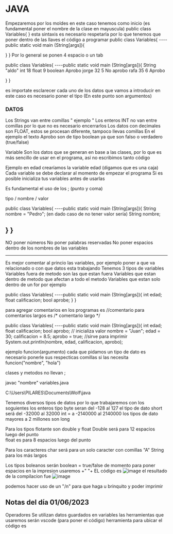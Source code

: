 # JAVA
Empezaremos por los moldes 
en este caso tenemos como inicio 
(es fundamental poner el nombre de la clase en mayuscula)
public class Variables{
}
esta sintaxis es necesario respetarla por lo que tenemos que poner dentro de las llaves el código a programar
public class Variables{
----public static void main (String[args]){
 
 }
}
Por lo general se ponen 4 espacio o un tab


public class Variables{
----public static void main (String[args]){
  String "aldo" int 18 float 9 boolean Aprobo
   jorge 32  5  No aprobo 
   rafa  35  6  Aprobo
   
 }
}

es importate esclarecer cada uno de los datos que vamos a introducir en este caso es necesario poner el tipo (En este punto son argumentos)
### DATOS
Los Strings van entre comillas " ejemplo "
Los enteros INT no van entre comillas por lo que no es necesario encerrarlos 
Los datos con decimales son FLOAT, estos se procesan diferente, tampoco llevas comillas
En el ejemplo el texto Aprobo son de tipo boolean ya que son falso o verdadero (true/false)

Variable 
Son los datos que se generan en base a las clases, por lo que es más sencillo de usar en el programa, así no escribimos tanto código

Ejemplo en edad crearíamos la variable edad (digamos que es una caja)
Cada variable se debe declarar al momento de empezar el programa
Si es posible inicializa tus variables antes de usarlas

Es fundamental el uso de los ; (punto y coma)

 tipo / nombre / valor
 
 public class Variables{
----public static void main (String[args]){
    String nombre = "Pedro"; 
    (en dado caso de no tener valor sería)
    String nombre;
    
  }
}
--------------------------------------------------------------------------------------------------------------------------------------------------------------------------------------

NO poner números
No poner palabras reservadas
No poner espacios dentro de los nombres de las variables

--------------------------------------------------------------------------------------------------------------------------------------------------------------------------------------
Es mejor comentar al princio las variables, por ejemplo poner a que va relacionado o con que datos esta trabajando
Tenemos 3 tipos de variables
Variables fuera de metodo son las que estan fuera
Variables que estan dentro de metodo que afectan a todo el metodo
Variables que estan solo dentro de un for por ejemplo 

public class Variables{
----public static void main (String[args]){
    int edad;
    float calificacion;
    bool aprobe;
 }
}

para agregar comentarios en los programas es //comentario
para comentarios largos es 
/* comentario largo */


public class Variables{
----public static void main (String[args]){
    int edad;
    float calificacion;
    bool aprobo;
// inicializa valor
    nombre = "Juan";
    edad = 30;
    calificacion = 8.5;
    aprobo = true;
    //sirve para imprimir
    System.out.printIn(nombre, edad, calificacion, aprobo);
    
    
ejemplo  funcion(argumento)
cada que pidamos un tipo de dato es necesario ponerle sus respecticas comillas si las necesita
 funcion("nombre", "hola")

clases y metodos no llevan ; 

javac "nombre" variables.java


C:\Users\PILARES\Documents\Wolf\java

Tenemos diversos tipos de datos por lo que trabajaremos con los soguientes
los enteros tipo byte seran del -128 al 127
el tipo de dato short será del -32000 al 32000
int = a -2140000 al 2140000
los tipos de dato mayores a 2 millones son long 


Para los tipos flotante son
double y float
Double será para 12 espacios luego del punto  
float es para 8 espacios luego del punto 


Para los caracteres
char será para un solo caracter con comillas "A"
String para los más largos


Los tipos boleanos serán
boolean = true/false
de momento para poner espacios en la impresion usaremos +" "+
EL código es
![image](https://github.com/RobertoAG117/Java_Notas/assets/125500565/3041db8e-1bb3-4ad3-83c4-57a8f2c72eed)
el resultado de la compilacion fue
![image](https://github.com/RobertoAG117/Java_Notas/assets/125500565/46fde224-cb05-4ded-97cc-0ae25192c0ce)

podemos hacer uso de un "/n" para que haga u brinquito y poder imprimir


## Notas del día 01/06/2023
Operadores 
Se utilizan datos guardados en variables
las herramientas que usaremos serán 
vscode (para poner el código)
herramienta para ubicar el código es 




